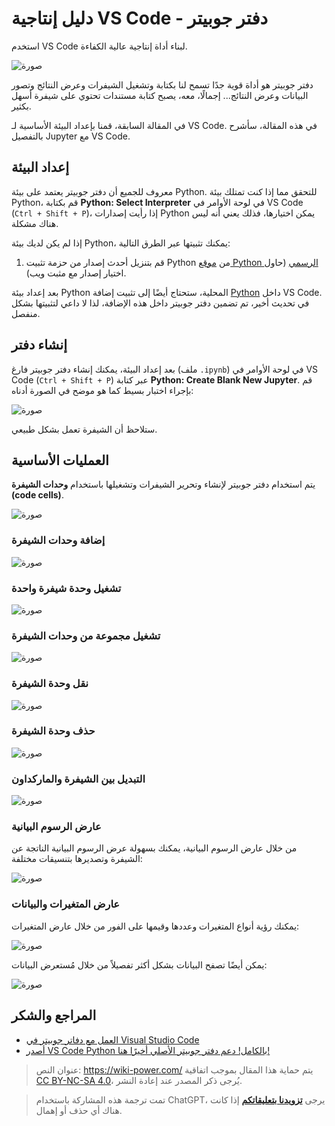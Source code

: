 # دليل إنتاجية VS Code - دفتر جوبيتر

استخدم VS Code لبناء أداة إنتاجية عالية الكفاءة.

![صورة](https://img.wiki-power.com/d/wiki-media/img/20200323155728.png)

دفتر جوبيتر هو أداة قوية جدًا تسمح لنا بكتابة وتشغيل الشيفرات وعرض النتائج وتصور البيانات وعرض النتائج... إجمالًا، معه، يصبح كتابة مستندات تحتوي على شيفرة أسهل بكثير.

في المقالة السابقة، قمنا بإعداد البيئة الأساسية لـ VS Code. في هذه المقالة، سأشرح بالتفصيل Jupyter مع VS Code.

## إعداد البيئة

معروف للجميع أن دفتر جوبيتر يعتمد على بيئة Python.
للتحقق مما إذا كنت تمتلك بيئة Python، قم بكتابة **Python: Select Interpreter** في لوحة الأوامر في VS Code (`Ctrl + Shift + P`)، إذا رأيت إصدارات Python يمكن اختيارها، فذلك يعني أنه ليس هناك مشكلة.

إذا لم يكن لديك بيئة Python، يمكنك تثبيتها عبر الطرق التالية:

1. قم بتنزيل أحدث إصدار من حزمة تثبيت Python من [موقع Python الرسمي](https://www.python.org/) (حاول اختيار إصدار مع مثبت ويب).

بعد إعداد بيئة Python المحلية، ستحتاج أيضًا إلى تثبيت إضافة [Python](https://marketplace.visualstudio.com/items?itemName=ms-python.python) داخل VS Code. في تحديث أخير، تم تضمين دفتر جوبيتر داخل هذه الإضافة، لذا لا داعي لتثبيتها بشكل منفصل.

## إنشاء دفتر

بعد إعداد البيئة، يمكنك إنشاء دفتر جوبيتر فارغ (ملف `.ipynb`) في لوحة الأوامر في VS Code (`Ctrl + Shift + P`) عبر كتابة **Python: Create Blank New Jupyter**. قم بإجراء اختبار بسيط كما هو موضح في الصورة أدناه:

![صورة](https://img.wiki-power.com/d/wiki-media/img/20200323153020.png)

ستلاحظ أن الشيفرة تعمل بشكل طبيعي.

## العمليات الأساسية

يتم استخدام دفتر جوبيتر لإنشاء وتحرير الشيفرات وتشغيلها باستخدام **وحدات الشيفرة (code cells)**.

![صورة](https://img.wiki-power.com/d/wiki-media/img/20200323153717.png)

### إضافة وحدات الشيفرة

![صورة](https://img.wiki-power.com/d/wiki-media/img/20200323153850.png)

### تشغيل وحدة شيفرة واحدة

![صورة](https://img.wiki-power.com/d/wiki-media/img/20200323153939.png)

### تشغيل مجموعة من وحدات الشيفرة

![صورة](https://img.wiki-power.com/d/wiki-media/img/20200323154005.png)

### نقل وحدة الشيفرة

![صورة](https://img.wiki-power.com/d/wiki-media/img/20200323154059.png)

### حذف وحدة الشيفرة

![صورة](https://img.wiki-power.com/d/wiki-media/img/20200323154148.png)

### التبديل بين الشيفرة والماركداون

![صورة](https://img.wiki-power.com/d/wiki-media/img/20200323154242.png)

### عارض الرسوم البيانية

من خلال عارض الرسوم البيانية، يمكنك بسهولة عرض الرسوم البيانية الناتجة عن الشيفرة وتصديرها بتنسيقات مختلفة:

![صورة](https://img.wiki-power.com/d/wiki-media/img/20200323154555.png)

### عارض المتغيرات والبيانات

يمكنك رؤية أنواع المتغيرات وعددها وقيمها على الفور من خلال عارض المتغيرات:


![صورة](https://img.wiki-power.com/d/wiki-media/img/20200323154758.png)

يمكن أيضًا تصفح البيانات بشكل أكثر تفصيلاً من خلال مُستعرض البيانات:

![صورة](https://img.wiki-power.com/d/wiki-media/img/20200323154832.png)

## المراجع والشكر

- [العمل مع دفاتر جوبيتر في Visual Studio Code](https://code.visualstudio.com/docs/python/jupyter-support)
- [أصدر VS Code Python بالكامل! دعم دفتر جوبيتر الأصلي أخيرًا هنا!](https://zhuanlan.zhihu.com/p/85445777)

> عنوان النص: <https://wiki-power.com/>
> يتم حماية هذا المقال بموجب اتفاقية [CC BY-NC-SA 4.0](https://creativecommons.org/licenses/by/4.0/deed.zh)، يُرجى ذكر المصدر عند إعادة النشر.

> تمت ترجمة هذه المشاركة باستخدام ChatGPT، يرجى [**تزويدنا بتعليقاتكم**](https://github.com/linyuxuanlin/Wiki_MkDocs/issues/new) إذا كانت هناك أي حذف أو إهمال.